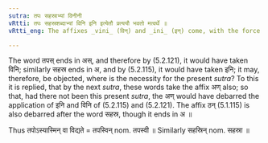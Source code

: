 ```yaml
---
sutra: तपः सहस्राभ्यां विनीनी
vRtti: तपः सहस्रशब्दाभ्यां विनि इनि इत्येतौ प्रत्ययौ भवतो मत्वर्थे ॥
vRtti_eng: The affixes _vini_ (विन्) and _ini_ (इन्) come, with the force of _matup_, after the words _tapas_ and _sahasra_ respectively.

---
```

The word तपस् ends in अस्, and therefore by (5.2.121), it would have taken विनि; similarly सहस्र ends in अ, and by (5.2.115), it would have taken इनि; it may, therefore, be objected, where is the necessity for the present _sutra_? To this it is replied, that by the next _sutra_, these words take the affix अण् also; so that, had there not been this present _sutra_, the अण् would have debarred the application of इनि and विनि of (5.2.115) and (5.2.121). The affix ठन् (5.1.115) is also debarred after the word सहस्र, though it ends in अ ॥

Thus तपोऽस्यास्मिन् वा विद्यते = तपस्विन् nom. तपस्वी ॥ Similarly सहस्रिन् nom. सहस्रा ॥